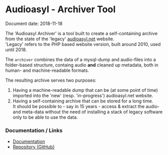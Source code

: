 # Audioasyl - Archiver Tool

Document date:   2018-11-18

The 'Audioasyl Archiver' is a tool built to create a self-containing archive from the
state of the 'legacy' [audioasyl.net](http://audioasyl.net) website.  
'Legacy' refers to the PHP based website version, built around 2010, used until 2018.

The `archiver` combines the data of a mysql-dump and audio-files into a folder-based structure, 
containg audio **and** cleaned up metadata, both in human- and machine-readable formats.  

The resulting archive serves two purposes:
 1. Having a machine-readable dump that can be (at some point of time) imported into the 'new' 
 (resp. 'in-progress') audioasyl.net website.
 2. Having a self-containing archive that can be stored for a long time.  
 It should be possible to - say in 15 years - access & extract the audio- and meta-data without 
 the need of installing a stack of legacy software only to be able to use the data.


### Documentation / Links

- [Documentation](docs/index.md)
- [Repository (GitHub)](https://github.com/ohrstrom/audioasyl-archiver)




